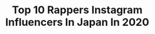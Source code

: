 ---
title: Top 10 Rappers Instagram Influencers In Japan In 2020
description: >-
  Find top rappers Instagram influencers in Japan in 2020. Most popular hashtags: #wowy #hiphop #asia #vietnam.
platform: Instagram
profiles:
  - username: "letso.m"
    fullname: >-
      ＴＳＨＩＲＥＬＥＴＳＯ    Ｍ Ａ Ｄ Ｕ Ｍ Ｏ 🇿🇦
    location: "Japan"
    followers: 3608
    engagement: 2978
    commentsToLikes: 0.057198
    id: ck5hlmnsskhgy0i116rq0hgat
    verified: false
    hashtags: "#redbattechkick"
  - username: "diegoshin"
    fullname: >-
      シン・ウィス 신의수
    location: "Japan"
    followers: 6916
    engagement: 1127
    commentsToLikes: 0.029591
    id: ck0vzchhe8f3q0i196pgutwl5
    verified: false
    hashtags: "#moet, #flex, #backtotheoldskool, #gfriend"
  - username: "gashima"
    fullname: >-
      GASHIMA (WHITE JAM)
    location: "Japan"
    followers: 23288
    engagement: 1030
    commentsToLikes: 0.028168
    id: ck0w4n52szejb0i19rkzd4a61
    verified: false
    hashtags: "#gashima, #whitejam, #ninja, #kawasaki"
  - username: "rareirurero"
    fullname: >-
      Rei 大おお猿ざる
    location: "Japan"
    followers: 51764
    engagement: 2316
    commentsToLikes: 0.004374
    id: ck14lpg8uvtvx0i19qt4l4lmy
    verified: false
    hashtags: "#demonslayercosplay, #nier, #eboy, #harajukufashion"
  - username: "dancer_karen.k"
    fullname: >-
      君島 かれん💜Queen B
    location: "Japan"
    followers: 181104
    engagement: 283
    commentsToLikes: 0.007092
    id: ck5pw96z9lpmb0i11stawnjs5
    verified: false
    hashtags: "#queenb, #tiffanyxcatstreet, #newnails, #2018"
  - username: "yutodabeast"
    fullname: >-
      Adachi Yuto [FAN ACC]
    location: "Japan"
    followers: 10246
    engagement: 727
    commentsToLikes: 0.003310
    id: ck13coabo1cgs0i19t6jgio3g
    verified: false
    hashtags: "#pentagon, #adachiyuto, #yutopentagon, #comeback"
  - username: "reitoneeo"
    fullname: >-
      Reito neo
    location: "Japan"
    followers: 120575
    engagement: 1331
    commentsToLikes: 0.010463
    id: ck8t6839kcly00j78y8b1tft8
    verified: false
    hashtags: "#dragonballtattoo, #love, #madao, #cosplaygirl"
  - username: "ongots"
    fullname: >-
      La'FLA
    location: "Japan"
    followers: 32803
    engagement: 645
    commentsToLikes: 0.005556
    id: ck0tyoh7cnj5k0i19yjvu6buh
    verified: false
    hashtags: "#beentheredonethat, #slatt, #4l, #badbadsiente"
  - username: "rod_knee"
    fullname: >-
      Rodney 🇮🇩
    location: "Japan"
    followers: 6875
    engagement: 1265
    commentsToLikes: 0.034154
    id: ck5hdyrf3q3e40i11slniq6t0
    verified: false
    hashtags: "#rivalautoworks, #marugameconfidential, #finalbout, #imactuallyugly"
  - username: "wowynguyen"
    fullname: >-
      Wowy Nguyễn
    location: "Japan"
    followers: 40829
    engagement: 145
    commentsToLikes: 0.003394
    id: ck5cd9ml6iryz0i11th1sixex
    verified: false
    hashtags: "#wowy, #cogangthanhcong, #valentine, #vietnamese"
---